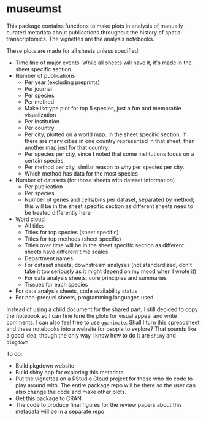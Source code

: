 
# museumst

<!-- badges: start -->
<!-- badges: end -->

This package contains functions to make plots in analysis of manually curated metadata about publications throughout the history of spatial transcriptomics. The vignettes are the analysis notebooks.

These plots are made for all sheets unless specified:
  * Time line of major events. While all sheets will have it, it's made in the sheet specific section.
  * Number of publications
    + Per year (excluding preprints)
    + Per journal
    + Per species
    + Per method
    + Make isotype plot for top 5 species, just a fun and memorable visualization
    + Per institution
    + Per country
    + Per city, plotted on a world map. In the sheet specific section, if there are many cities in one country represented in that sheet, then another map just for that country.
    + Per species per city, since I noted that some institutions focus on a certain species
    + Per method per city, similar reason to why per species per city. 
    + Which method has data for the most species
  * Number of datasets (for those sheets with dataset information)
    + Per publication
    + Per species
    + Number of genes and cells/bins per dataset, separated by method; this will be in the sheet specific section as different sheets need to be treated differently here
  * Word cloud
    + All titles
    + Titles for top species (sheet specific)
    + Titles for top methods (sheet specific)
    + Titles over time will be in the sheet specific section as different sheets have different time scales.
    + Department names
    + For dataset sheets, downstream analyses (not standardized, don't take it too seriously as it might depend on my mood when I wrote it)
    + For data analysis sheets, core principles and summaries
    + Tissues for each species
  * For data analysis sheets, code availability status
  * For non-prequel sheets, programming languages used

Instead of using a child document for the shared part, I still decided to copy the notebook so I can fine tune the plots for visual appeal and write comments. I can also feel free to use `gganimate`. Shall I turn this spreadsheet and these notebooks into a website for people to explore? That sounds like a good idea, though the only way I know how to do it are `shiny` and `blogdown`. 

To do: 

  * Build pkgdown website
  * Build shiny app for exploring this metadata
  * Put the vignettes on a RStudio Cloud project for those who do code to play around with. The entire package repo will be there so the user can also change the code and make other plots.
  * Get this package to CRAN
  * The code to produce final figures for the review papers about this metadata will be in a separate repo
